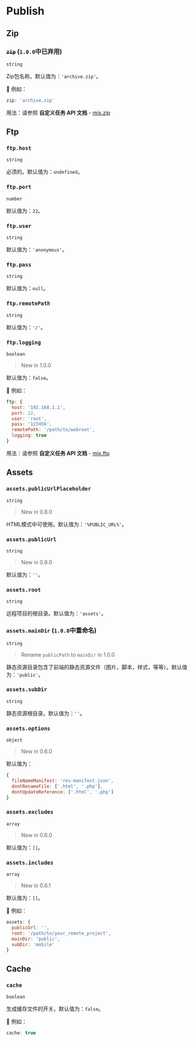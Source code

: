 # Publish

## Zip

### <del>`zip`</del> (`1.0.0`中已弃用)

`string`

Zip包名称。默认值为：`'archive.zip'`。

🌰 例如：

```js
zip: 'archive.zip'
```

用法：请参照 __自定义任务 API 文档__ - [mix.zip](../api/assets.html#mixzipinput-output)

## Ftp

### `ftp.host`

`string`

必须的。默认值为：`undefined`。

### `ftp.port`

`number`

默认值为：`22`。

### `ftp.user`

`string`

默认值为：`'anonymous'`。

### `ftp.pass`

`string`

默认值为：`null`。

### `ftp.remotePath`

`string`

默认值为：`'/'`。

### `ftp.logging`

`boolean`

> New in 1.0.0

默认值为：`false`。

🌰 例如：

```js
ftp: {
  host: '192.168.1.1',
  port: 22,
  user: 'root',
  pass: '123456',
  remotePath: '/path/to/webroot',
  logging: true
}
```

用法：请参照 __自定义任务 API 文档__ - [mix.ftp](../api/assets.html#mixftpinput)

## Assets

### `assets.publicUrlPlaceholder`

`string`

> New in 0.8.0

HTML模式中可使用。默认值为：`'%PUBLIC_URL%'`。

### `assets.publicUrl`

`string`

> New in 0.8.0

默认值为：`''`。

### `assets.root`

`string`

远程项目的根目录。默认值为：`'assets'`。

### `assets.mainDir` (`1.0.0`中重命名)

`string`

> Rename `publicPath` to `mainDir` in 1.0.0

静态资源目录包含了前端的静态资源文件（图片，脚本，样式，等等）。默认值为：`'public'`。

### `assets.subDir`

`string`

静态资源根目录。默认值为：`''`。

### `assets.options`

`object`

> New in 0.6.0

默认值为：

```js
{
  fileNameManifest: 'rev-manifest.json',
  dontRenameFile: ['.html', '.php'],
  dontUpdateReference: ['.html', '.php']
}
```

### `assets.excludes`

`array`

> New in 0.6.0

默认值为：`[]`。

### `assets.includes`

`array`

> New in 0.6.1

默认值为：`[]`。

🌰 例如：

```js
assets: {
  publicUrl: '',
  root: '/path/to/your_remote_project',
  mainDir: 'public',
  subDir: 'mobile'
}
```

## Cache

### `cache`

`boolean`

生成缓存文件的开关。默认值为：`false`。

🌰 例如：

```js
cache: true
```
